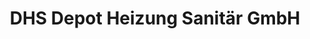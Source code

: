 ---
title: "DHS Depot Heizung Sanitär GmbH"
url: /brandenburg-an-der-havel/dhs-depot-heizung-sanitaer-gmbh/
shop: Badezimmer
---